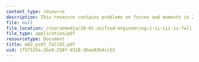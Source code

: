 ```yaml
---
content_type: resource
description: This resource contains problems on forces and moments in 2-D.
file: null
file_location: /coursemedia/16-01-unified-engineering-i-ii-iii-iv-fall-2005-spring-2006/1f57525a2ba9258fd3182baa92b4cc53_m02_ps07_fall03.pdf
file_type: application/pdf
resourcetype: Document
title: m02_ps07_fall03.pdf
uid: 1f57525a-2ba9-258f-d318-2baa92b4cc53
---
```

